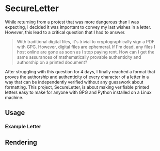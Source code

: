 # SecureLetter
While returning from a protest that was more dangerous than I was expecting, I decided it was important to convey my last wishes in a letter. However, this lead to a critical question that I had to answer.
> With traditional digital files, it's trivial to cryptographically sign a PDF with GPG. However, digital files are ephemeral. If I'm dead, any files I host online are gone as soon as I stop paying rent. How can I get the same assurances of mathematically provable authenticity and authorship on a printed document?

After struggling with this question for 4 days, I finally reached a format that proves the authorship and authenticity of every character of a letter in a way that can be independently verified without any guesswork about formatting. This project, SecureLetter, is about making verifiable printed letters easy to make for anyone with GPG and Python installed on a Linux machine.

## Usage
### Example Letter


## Rendering